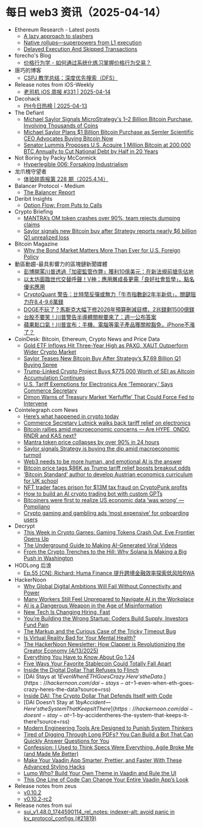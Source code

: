 # 每日 web3 资讯（2025-04-14）

- Ethereum Research - Latest posts
  - [A lazy approach to slashers](https://ethresear.ch/t/a-lazy-approach-to-slashers/22041#post_3)
  - [Native rollups—superpowers from L1 execution](https://ethresear.ch/t/native-rollups-superpowers-from-l1-execution/21517?page=2#post_28)
  - [Delayed Execution And Skipped Transactions](https://ethresear.ch/t/delayed-execution-and-skipped-transactions/21677?page=2#post_24)
- forecho's Blog
  - [价格行为学 - 如何通过系统化练习掌握价格行为交易？](https://blog.forecho.com/systematic-price-action-trading-guide.html)
- 唐巧的博客
  - [CSPJ 教学总结：深度优先搜索（DFS）](https://blog.devtang.com/2025/04/13/teaching-notes-of-dfs/)
- Release notes from iOS-Weekly
  - [老司机 iOS 周报 #331 | 2025-04-14](https://github.com/SwiftOldDriver/iOS-Weekly/releases/tag/%23331)
- Decohack
  - [PH今日热榜 | 2025-04-13](https://decohack.com/producthunt-daily-2025-04-13/)
- The Defiant
  - [Michael Saylor Signals MicroStrategy's $1–$2 Billion Bitcoin Purchase, Involving Thousands of Coins](https://thedefiant.io/news/markets/michael-saylor-signals-microstrategy-s-1-2-billion-bitcoin-purchase-involving-02d15500)
  - [Michael Saylor Plans $1 Billion Bitcoin Purchase as Semler Scientific CEO Advocates Buying Bitcoin Now](https://thedefiant.io/news/markets/michael-saylor-plans-1-billion-bitcoin-purchase-semler-scientific-ceo-advocates-fec61bc5)
  - [Senator Lummis Proposes U.S. Acquire 1 Million Bitcoin at 200,000 BTC Annually to Cut National Debt by Half in 20 Years](https://thedefiant.io/news/regulation/senator-lummis-proposes-u-s-acquire-1-million-bitcoin-200000-btc-annually-to-cut-5e618e75)
- Not Boring by Packy McCormick
  - [Hyperlegible 006: Forsaking Industrialism](https://www.notboring.co/p/hyperlegible-006-forsaking-industrialism)
- 龙爪槐守望者
  - [体验碎周报第 228 期（2025.4.14）](https://www.ftium4.com/ux-weekly-228.html)
- Balancer Protocol - Medium
  - [The Balancer Report](https://medium.com/balancer-protocol/the-balancer-report-b2c610f15fa8?source=rss----c0ac9f127fc5---4)
- Deribit Insights
  - [Option Flow: From Puts to Calls](https://insights.deribit.com/option-flows/option-flow-from-puts-to-calls/)
- Crypto Briefing
  - [MANTRA’s OM token crashes over 90%, team rejects dumping claims](https://cryptobriefing.com/om-token-crash-allegations/)
  - [Saylor signals new Bitcoin buy after Strategy reports nearly $6 billion Q1 unrealized loss](https://cryptobriefing.com/saylor-signals-bitcoin-purchase/)
- Bitcoin Magazine
  - [Why the Bond Market Matters More Than Ever for U.S. Foreign Policy](https://bitcoinmagazine.com/videos/why-the-bond-market-matters-more-than-ever-for-u-s-foreign-policy)
- 動區動趨-最具影響力的區塊鏈新聞媒體
  - [彭博開罵川普透過「加密監管作弊」獲利10億美元：在新法規前搶先佔地](https://www.blocktempo.com/trump-family-is-going-all-in-on-crypto-projects/)
  - [以太坊面臨世代交替呼聲！V神：應用層成長更需「良好社會哲學」，點名優劣應用](https://www.blocktempo.com/vitalik-on-good-social-philosophy/)
  - [CryptoQuant 警告：比特幣反彈或無力「牛市指數創2年半新低」，關鍵阻力在8.4-9.6萬鎂](https://www.blocktempo.com/trumps-tariff-exemption-leads-to-positive-crypto-reaction/)
  - [DOGE不玩了？馬斯克大幅下修2026年預算刪減目標，2兆鎂剩1500億鎂](https://www.blocktempo.com/musk-lowers-doges-projected-savings/)
  - [台股不要笑！川普警告半導體關稅要來了：週一公布答案](https://www.blocktempo.com/trump-will-provide-info-on-chips-tariffs-on-monday/)
  - [蘋果鬆口氣！川普宣布：手機、電腦等電子產品獲關稅豁免，iPhone不漲了？](https://www.blocktempo.com/trump-exempts-select-tech-products-from-tariffs/)
- CoinDesk: Bitcoin, Ethereum, Crypto News and Price Data
  - [Gold ETF Inflows Hit Three-Year High as PAXG, XAUT Outperform Wider Crypto Market](https://www.coindesk.com/markets/2025/04/13/gold-etf-inflows-hit-three-year-high-as-paxg-xaut-outperform-wider-crypto-market)
  - [Saylor Teases New Bitcoin Buy After Strategy’s $7.69 Billion Q1 Buying Spree](https://www.coindesk.com/markets/2025/04/13/saylor-teases-new-bitcoin-buy-after-strategy-s-usd7-69-billion-q1-buying-spree)
  - [Trump-Linked Crypto Project Buys $775,000 Worth of SEI as Altcoin Accumulation Continues](https://www.coindesk.com/markets/2025/04/13/trump-linked-crypto-project-buys-usd775-000-worth-of-sei-as-altcoin-accumulation-continues)
  - [U.S. Tariff Exemptions for Electronics Are ‘Temporary,’ Says Commerce Secretary](https://www.coindesk.com/markets/2025/04/13/u-s-tariff-exemptions-for-electronics-are-temporary-says-commerce-secretary)
  - [Dimon Warns of Treasury Market ‘Kerfuffle’ That Could Force Fed to Intervene](https://www.coindesk.com/markets/2025/04/13/dimon-warns-of-treasury-market-kerfuffle-that-could-force-fed-to-intervene)
- Cointelegraph.com News
  - [Here’s what happened in crypto today](https://cointelegraph.com/news/what-happened-in-crypto-today?utm_source=rss_feed&utm_medium=rss&utm_campaign=rss_partner_inbound)
  - [Commerce Secretary Lutnick walks back tariff relief on electronics](https://cointelegraph.com/news/commerce-secretary-lutnick-walks-back-tariff-relief-electronics?utm_source=rss_feed&utm_medium=rss&utm_campaign=rss_partner_inbound)
  - [Bitcoin rallies amid macroeconomic concerns — Are HYPE, ONDO, RNDR and KAS next?](https://cointelegraph.com/news/bitcoin-rallies-amid-macroeconomic-concerns-are-hype-ondo-rndr-and-kas-next?utm_source=rss_feed&utm_medium=rss&utm_campaign=rss_partner_inbound)
  - [Mantra token price collapses by over 90% in 24 hours](https://cointelegraph.com/news/mantra-price-collapses-by-over-90?utm_source=rss_feed&utm_medium=rss&utm_campaign=rss_partner_inbound)
  - [Saylor signals Strategy is buying the dip amid macroeconomic turmoil](https://cointelegraph.com/news/saylor-strategy-buying-dip-amid-macroeconomic-turmoil?utm_source=rss_feed&utm_medium=rss&utm_campaign=rss_partner_inbound)
  - [Web3 needs to be more human, and emotional AI is the answer](https://cointelegraph.com/news/web3-needs-to-be-more-human?utm_source=rss_feed&utm_medium=rss&utm_campaign=rss_partner_inbound)
  - [Bitcoin price tags $86K as Trump tariff relief boosts breakout odds](https://cointelegraph.com/news/bitcoin-price-tags-86-k-as-trump-tariff-relief-boosts-breakout-odds?utm_source=rss_feed&utm_medium=rss&utm_campaign=rss_partner_inbound)
  - [‘Bitcoin Standard’ author to develop Austrian economics curriculum for UK school](https://cointelegraph.com/news/lomond-school-bitcoin-curriculum-btc-tuition-ammous-uk?utm_source=rss_feed&utm_medium=rss&utm_campaign=rss_partner_inbound)
  - [NFT trader faces prison for $13M tax fraud on CryptoPunk profits](https://cointelegraph.com/news/cryptopunk-trader-six-year-sentence-13-m-gains?utm_source=rss_feed&utm_medium=rss&utm_campaign=rss_partner_inbound)
  - [How to build an AI crypto trading bot with custom GPTs](https://cointelegraph.com/news/how-to-build-an-ai-crypto-trading-bot-with-custom-gpts?utm_source=rss_feed&utm_medium=rss&utm_campaign=rss_partner_inbound)
  - [Bitcoiners were first to realize US economic data ‘was wrong’ — Pompliano](https://cointelegraph.com/news/bitcoiners-realize-us-economic-data-flawed-anthony-pompliano?utm_source=rss_feed&utm_medium=rss&utm_campaign=rss_partner_inbound)
  - [Crypto gaming and gambling ads ‘most expensive’ for onboarding users](https://cointelegraph.com/news/crypto-gaming-gambling-campaigns-expensive-onboard-users?utm_source=rss_feed&utm_medium=rss&utm_campaign=rss_partner_inbound)
- Decrypt
  - [This Week in Crypto Games: Gaming Tokens Crash Out, Eve Frontier Opens Up](https://decrypt.co/314328/this-week-crypto-games-tokens-crash-eve-frontier)
  - [The Underground Guide to Making AI-Generated Viral Videos](https://decrypt.co/314572/underground-guide-making-ai-generated-viral-videos)
  - [From the Crypto Trenches to the Hill: Why Solana Is Making a Big Push in Washington](https://decrypt.co/314566/why-solana-making-big-push-washington)
- HODLong 后浪
  - [Ep.55 [CN]: Richard: Huma Finance 提升跨境金融效率探索低风险RWA](https://hodlong-hou-lang.simplecast.com/episodes/ep55-cn-richard-huma-finance-GaL5Lw2P)
- HackerNoon
  - [Why Global Digital Ambitions Will Fail Without Connectivity and Power](https://hackernoon.com/why-global-digital-ambitions-will-fail-without-connectivity-and-power?source=rss)
  - [Many Workers Still Feel Unprepared to Navigate AI in the Workplace](https://hackernoon.com/many-workers-still-feel-unprepared-to-navigate-ai-in-the-workplace?source=rss)
  - [AI is a Dangerous Weapon in the Age of Misinformation](https://hackernoon.com/ai-is-a-dangerous-weapon-in-the-age-of-misinformation?source=rss)
  - [New Tech Is Changing Hiring, Fast](https://hackernoon.com/new-tech-is-changing-hiring-fast?source=rss)
  - [You’re Building the Wrong Startup: Coders Build Supply, Investors Fund Pain](https://hackernoon.com/youre-building-the-wrong-startup-coders-build-supply-investors-fund-pain?source=rss)
  - [The Markup and the Curious Case of the Tricky Timeout Bug](https://hackernoon.com/the-markup-and-the-curious-case-of-the-tricky-timeout-bug?source=rss)
  - [Is Virtual Reality Bad for Your Mental Health?](https://hackernoon.com/is-virtual-reality-bad-for-your-mental-health?source=rss)
  - [The HackerNoon Newsletter: How Clapper is Revolutionizing the Creator Economy (4/13/2025)](https://hackernoon.com/4-13-2025-newsletter?source=rss)
  - [Everything You Have to Know About Go 1.24](https://hackernoon.com/everything-you-have-to-know-about-go-124?source=rss)
  - [Five Ways Your Favorite Stablecoin Could Totally Fall Apart](https://hackernoon.com/five-ways-your-favorite-stablecoin-could-totally-fall-apart?source=rss)
  - [Inside the Digital Dollar That Refuses to Flinch](https://hackernoon.com/inside-the-digital-dollar-that-refuses-to-flinch?source=rss)
  - [DAI Stays at $1 Even When ETH Goes Crazy. Here’s the Data.](https://hackernoon.com/dai-stays-at-$1-even-when-eth-goes-crazy-heres-the-data?source=rss)
  - [Inside DAI: The Crypto Dollar That Defends Itself with Code](https://hackernoon.com/inside-dai-the-crypto-dollar-that-defends-itself-with-code?source=rss)
  - [DAI Doesn’t Stay at $1 by Accident—Here’s the System That Keeps It There](https://hackernoon.com/dai-doesnt-stay-at-$1-by-accidentheres-the-system-that-keeps-it-there?source=rss)
  - [Modern Engineering Tools Are Designed to Punish System Thinkers](https://hackernoon.com/modern-engineering-tools-are-designed-to-punish-system-thinkers?source=rss)
  - [Tired of Digging Through Long PDFs? You Can Build a Bot That Can Quickly Answer Questions for You](https://hackernoon.com/tired-of-digging-through-long-pdfs-you-can-build-a-bot-that-can-quickly-answer-questions-for-you?source=rss)
  - [Confession: I Used to Think Specs Were Everything. Agile Broke Me (and Made Me Better)](https://hackernoon.com/confession-i-used-to-think-specs-were-everything-agile-broke-me-and-made-me-better?source=rss)
  - [Make Your Vaadin App Smarter, Prettier, and Faster With These Advanced Styling Hacks](https://hackernoon.com/make-your-vaadin-app-smarter-prettier-and-faster-with-these-advanced-styling-hacks?source=rss)
  - [Lumo Who? Build Your Own Theme in Vaadin and Rule the UI](https://hackernoon.com/lumo-who-build-your-own-theme-in-vaadin-and-rule-the-ui?source=rss)
  - [This One Line of Code Can Change Your Entire Vaadin App’s Look](https://hackernoon.com/this-one-line-of-code-can-change-your-entire-vaadin-apps-look?source=rss)
- Release notes from zeus
  - [v0.10.2](https://github.com/ZeusLN/zeus/releases/tag/v0.10.2)
  - [v0.10.2-rc2](https://github.com/ZeusLN/zeus/releases/tag/v0.10.2-rc2)
- Release notes from sui
  - [sui_v1.48.0_1744590114_rel_notes: indexer-alt: avoid panic in kv_protocol_configs (#21819)](https://github.com/MystenLabs/sui/releases/tag/sui_v1.48.0_1744590114_rel_notes)
